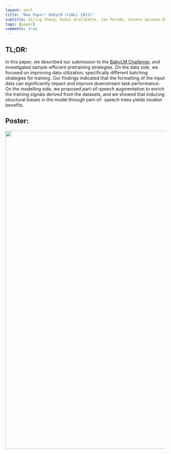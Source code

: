 ```yaml
---
layout: post
title: "New Paper! BabyLM (CoNLL 2023)"
subtitle: Ziling Cheng, Rahul Aralikatte, Ian Porada, Cesare Spinoso-Di Piano, and Jackie Chi Kit Cheung
tags: [paper]
comments: true
---
```

## TL;DR:
In this paper, we described our submission to the [BabyLM Challenge](https://babylm.github.io/), and investigated sample-efficient pretraining strategies. 
On the data side, we focused on improving data utilization, specifically different batching strategies for training. Our
findings indicated that the formatting of the input data can significantly impact and improve downstream
task performance. On the modelling side, we proposed part-of-speech augmentation to enrich the training signals derived from the datasets, 
and we showed that inducing structural biases in the model through part-of-
speech trees yields modest benefits.

## Poster:
<center> <img src="https://drive.google.com/file/d/1w5PYlDMXGDRBAEVBN2rtk6HrJDYwgiCz/view?usp=drive_link" width="1000"></center>
